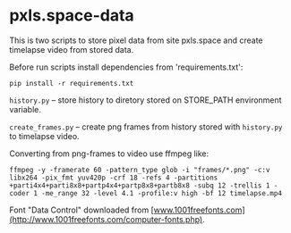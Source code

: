 # pxls.space-data

This is two scripts to store pixel data from site pxls.space and create timelapse video from stored data.

Before run scripts install dependencies from 'requirements.txt':

    pip install -r requirements.txt

`history.py` – store history to diretory stored on STORE_PATH environment variable.

`create_frames.py` – create png frames from history stored with `history.py` to timelapse video.

Converting from png-frames to video use ffmpeg like:

    ffmpeg -y -framerate 60 -pattern_type glob -i "frames/*.png" -c:v libx264 -pix_fmt yuv420p -crf 18 -refs 4 -partitions +parti4x4+parti8x8+partp4x4+partp8x8+partb8x8 -subq 12 -trellis 1 -coder 1 -me_range 32 -level 4.1 -profile:v high -bf 12 timelapse.mp4

Font "Data Control" downloaded from [www.1001freefonts.com](http://www.1001freefonts.com/computer-fonts.php).